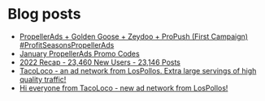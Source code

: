 # Blog posts
<!-- BLOG-POST-LIST:START -->
- [PropellerAds + Golden Goose + Zeydoo + ProPush &lpar;First Campaign&rpar; #ProfitSeasonsPropellerAds](https://afflift.com/f/threads/propellerads-golden-goose-zeydoo-propush-first-campaign-profitseasonspropellerads.10123/)
- [January PropellerAds Promo Codes](https://afflift.com/f/threads/january-propellerads-promo-codes.10169/)
- [2022 Recap - 23,460 New Users - 23,146 Posts](https://afflift.com/f/threads/2022-recap-23-460-new-users-23-146-posts.10171/)
- [TacoLoco - an ad network from LosPollos. Extra large servings of high quality traffic!](https://afflift.com/f/threads/tacoloco-an-ad-network-from-lospollos-extra-large-servings-of-high-quality-traffic.3467/)
- [Hi everyone from TacoLoco - new ad network from LosPollos!](https://afflift.com/f/threads/hi-everyone-from-tacoloco-new-ad-network-from-lospollos.3468/)
<!-- BLOG-POST-LIST:END -->
